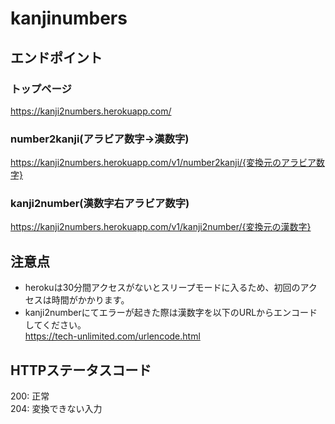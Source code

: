 # kanjinumbers

## エンドポイント
### トップページ 
https://kanji2numbers.herokuapp.com/
### number2kanji(アラビア数字→漢数字)
https://kanji2numbers.herokuapp.com/v1/number2kanji/{変換元のアラビア数字}
### kanji2number(漢数字右アラビア数字)
https://kanji2numbers.herokuapp.com/v1/kanji2number/{変換元の漢数字}

## 注意点
- herokuは30分間アクセスがないとスリープモードに入るため、初回のアクセスは時間がかかります。  
- kanji2numberにてエラーが起きた際は漢数字を以下のURLからエンコードしてください。  
https://tech-unlimited.com/urlencode.html

## HTTPステータスコード
200: 正常  
204: 変換できない入力
